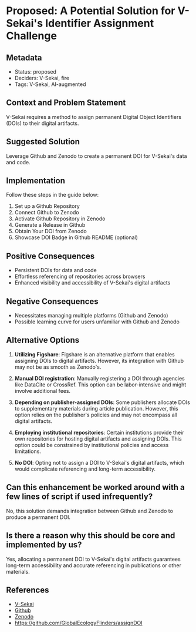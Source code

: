 # Proposed: A Potential Solution for V-Sekai's Identifier Assignment Challenge

## Metadata

- Status: proposed
- Deciders: V-Sekai, fire
- Tags: V-Sekai, AI-augmented

## Context and Problem Statement

V-Sekai requires a method to assign permanent Digital Object Identifiers (DOIs) to their digital artifacts.

## Suggested Solution

Leverage Github and Zenodo to create a permanent DOI for V-Sekai's data and code.

## Implementation

Follow these steps in the guide below:

1. Set up a Github Repository
2. Connect Github to Zenodo
3. Activate Github Repository in Zenodo
4. Generate a Release in Github
5. Obtain Your DOI from Zenodo
6. Showcase DOI Badge in Github README (optional)

## Positive Consequences

- Persistent DOIs for data and code
- Effortless referencing of repositories across browsers
- Enhanced visibility and accessibility of V-Sekai's digital artifacts

## Negative Consequences

- Necessitates managing multiple platforms (Github and Zenodo)
- Possible learning curve for users unfamiliar with Github and Zenodo

## Alternative Options

1. **Utilizing Figshare**: Figshare is an alternative platform that enables assigning DOIs to digital artifacts. However, its integration with Github may not be as smooth as Zenodo's.

2. **Manual DOI registration**: Manually registering a DOI through agencies like DataCite or CrossRef. This option can be labor-intensive and might involve additional fees.

3. **Depending on publisher-assigned DOIs**: Some publishers allocate DOIs to supplementary materials during article publication. However, this option relies on the publisher's policies and may not encompass all digital artifacts.

4. **Employing institutional repositories**: Certain institutions provide their own repositories for hosting digital artifacts and assigning DOIs. This option could be constrained by institutional policies and access limitations.

5. **No DOI**: Opting not to assign a DOI to V-Sekai's digital artifacts, which would complicate referencing and long-term accessibility.

## Can this enhancement be worked around with a few lines of script if used infrequently?

No, this solution demands integration between Github and Zenodo to produce a permanent DOI.

## Is there a reason why this should be core and implemented by us?

Yes, allocating a permanent DOI to V-Sekai's digital artifacts guarantees long-term accessibility and accurate referencing in publications or other materials.

## References

- [V-Sekai](https://v-sekai.org/)
- [Github](https://github.com/)
- [Zenodo](https://zenodo.org/)
- https://github.com/GlobalEcologyFlinders/assignDOI
